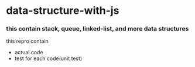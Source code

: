 # data-structure-with-js
### this contain stack, queue, linked-list, and more data structures
this repro contain 
* actual code 
* test for each code(unit test)
